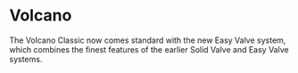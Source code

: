 # Volcano
The Volcano Classic now comes standard with the new Easy Valve system, which combines the finest features of the earlier Solid Valve and Easy Valve systems.
